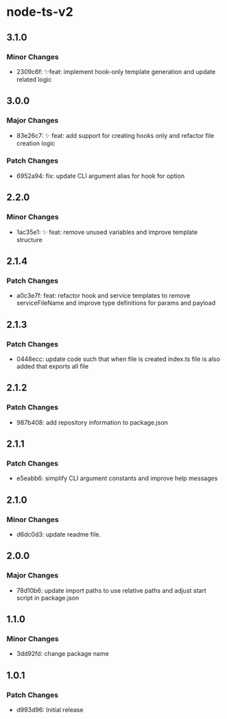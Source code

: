 # node-ts-v2

## 3.1.0

### Minor Changes

- 2309c6f: ✨feat: implement hook-only template generation and update related logic

## 3.0.0

### Major Changes

- 83e26c7: ✨ feat: add support for creating hooks only and refactor file creation logic

### Patch Changes

- 6952a94: fix: update CLI argument alias for hook for option

## 2.2.0

### Minor Changes

- 1ac35e1: ✨ feat: remove unused variables and improve template structure

## 2.1.4

### Patch Changes

- a0c3e7f: feat: refactor hook and service templates to remove serviceFileName and improve type definitions for params and payload

## 2.1.3

### Patch Changes

- 0448ecc: update code such that when file is created index.ts file is also added that exports all file

## 2.1.2

### Patch Changes

- 987b408: add repository information to package.json

## 2.1.1

### Patch Changes

- e5eabb6: simplify CLI argument constants and improve help messages

## 2.1.0

### Minor Changes

- d6dc0d3: update readme file.

## 2.0.0

### Major Changes

- 78d10b6: update import paths to use relative paths and adjust start script in package.json

## 1.1.0

### Minor Changes

- 3dd92fd: change package name

## 1.0.1

### Patch Changes

- d993d96: Initial release
